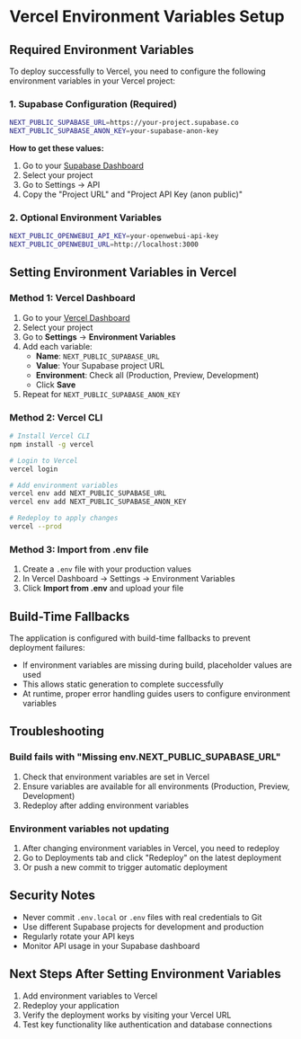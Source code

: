 # Vercel Environment Variables Setup

## Required Environment Variables

To deploy successfully to Vercel, you need to configure the following environment variables in your Vercel project:

### 1. Supabase Configuration (Required)

```bash
NEXT_PUBLIC_SUPABASE_URL=https://your-project.supabase.co
NEXT_PUBLIC_SUPABASE_ANON_KEY=your-supabase-anon-key
```

**How to get these values:**
1. Go to your [Supabase Dashboard](https://supabase.com/dashboard)
2. Select your project
3. Go to Settings → API
4. Copy the "Project URL" and "Project API Key (anon public)"

### 2. Optional Environment Variables

```bash
NEXT_PUBLIC_OPENWEBUI_API_KEY=your-openwebui-api-key
NEXT_PUBLIC_OPENWEBUI_URL=http://localhost:3000
```

## Setting Environment Variables in Vercel

### Method 1: Vercel Dashboard

1. Go to your [Vercel Dashboard](https://vercel.com/dashboard)
2. Select your project
3. Go to **Settings** → **Environment Variables**
4. Add each variable:
   - **Name**: `NEXT_PUBLIC_SUPABASE_URL`
   - **Value**: Your Supabase project URL
   - **Environment**: Check all (Production, Preview, Development)
   - Click **Save**
5. Repeat for `NEXT_PUBLIC_SUPABASE_ANON_KEY`

### Method 2: Vercel CLI

```bash
# Install Vercel CLI
npm install -g vercel

# Login to Vercel
vercel login

# Add environment variables
vercel env add NEXT_PUBLIC_SUPABASE_URL
vercel env add NEXT_PUBLIC_SUPABASE_ANON_KEY

# Redeploy to apply changes
vercel --prod
```

### Method 3: Import from .env file

1. Create a `.env` file with your production values
2. In Vercel Dashboard → Settings → Environment Variables
3. Click **Import from .env** and upload your file

## Build-Time Fallbacks

The application is configured with build-time fallbacks to prevent deployment failures:

- If environment variables are missing during build, placeholder values are used
- This allows static generation to complete successfully
- At runtime, proper error handling guides users to configure environment variables

## Troubleshooting

### Build fails with "Missing env.NEXT_PUBLIC_SUPABASE_URL"

1. Check that environment variables are set in Vercel
2. Ensure variables are available for all environments (Production, Preview, Development)
3. Redeploy after adding environment variables

### Environment variables not updating

1. After changing environment variables in Vercel, you need to redeploy
2. Go to Deployments tab and click "Redeploy" on the latest deployment
3. Or push a new commit to trigger automatic deployment

## Security Notes

- Never commit `.env.local` or `.env` files with real credentials to Git
- Use different Supabase projects for development and production
- Regularly rotate your API keys
- Monitor API usage in your Supabase dashboard

## Next Steps After Setting Environment Variables

1. Add environment variables to Vercel
2. Redeploy your application
3. Verify the deployment works by visiting your Vercel URL
4. Test key functionality like authentication and database connections
